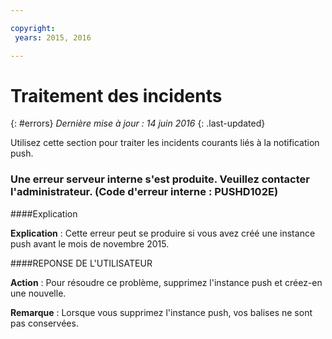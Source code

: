 ```yaml
---

copyright:
 years: 2015, 2016

---
```


# Traitement des incidents
{: #errors}
*Dernière mise à jour : 14 juin 2016*
{: .last-updated}

Utilisez cette section pour traiter les incidents courants liés à la notification push.


### Une erreur serveur interne s'est produite. Veuillez contacter l'administrateur. (Code d'erreur interne : PUSHD102E)

####Explication

**Explication** : Cette erreur peut se produire si vous avez créé une instance push avant le mois de novembre 2015.  

####REPONSE DE L'UTILISATEUR

**Action** : Pour résoudre ce problème, supprimez l'instance push et créez-en une nouvelle.

**Remarque** : Lorsque vous supprimez l'instance push, vos balises ne sont pas conservées.

